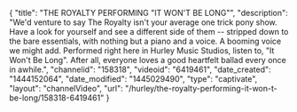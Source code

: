 {
    "title": "THE ROYALTY PERFORMING \"IT WON'T BE LONG\"",
    "description": "We'd venture to say The Royalty isn't your average one trick pony show. Have a look for yourself and see a different side of them -- stripped down to the bare essentials, with nothing but a piano and a voice. A booming voice we might add. Performed right here in Hurley Music Studios, listen to, \"It Won't Be Long\". After all, everyone loves a good heartfelt ballad every once in awhile.",
    "channelid": "158318",
    "videoid": "6419461",
    "date_created": "1444152064",
    "date_modified": "1445029490",
    "type": "captivate",
    "layout": "channelVideo",
    "url": "\/hurley\/the-royalty-performing-it-won-t-be-long\/158318-6419461"
}